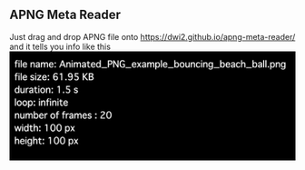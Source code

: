 ## APNG Meta Reader

Just drag and drop APNG file onto https://dwi2.github.io/apng-meta-reader/ and it tells you info like this
![](./example.png)
